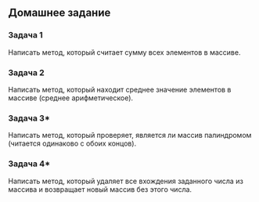 ## Домашнее задание

### Задача 1
Написать метод, который считает сумму всех элементов в массиве.

### Задача 2
Написать метод, который находит среднее значение элементов в массиве (среднее арифметическое).

### Задача 3*
Написать метод, который проверяет, является ли массив палиндромом (читается одинаково с обоих концов).

### Задача 4*
Написать метод, который удаляет все вхождения заданного числа из массива и возвращает новый массив без этого числа.
